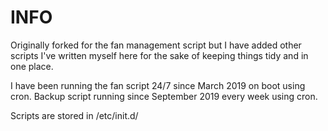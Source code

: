 # INFO

Originally forked for the fan management script but I have added other scripts I've written myself here for the sake of keeping things tidy and in one place.

I have been running the fan script 24/7 since March 2019 on boot using cron.
Backup script running since September 2019 every week using cron.

Scripts are stored in /etc/init.d/
